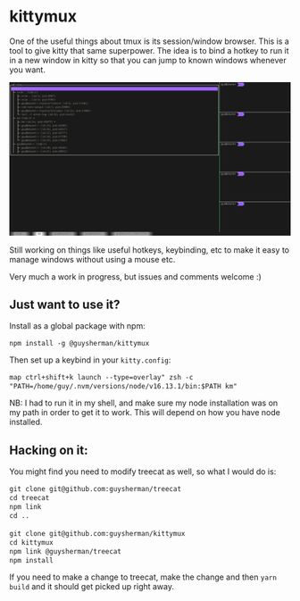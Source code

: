 # kittymux

One of the useful things about tmux is its session/window browser. This is a tool to give 
kitty that same superpower. The idea is to bind a hotkey to run it in a new window in kitty 
so that you can jump to known windows whenever you want. 

![A screenshot of kittymux](doc/kittymux.png)

Still working on things like useful hotkeys, keybinding, etc to make it easy to manage windows without using a mouse etc.

Very much a work in progress, but issues and comments welcome :)

## Just want to use it?

Install as a global package with npm:
```
npm install -g @guysherman/kittymux
```

Then set up a keybind in your `kitty.config`:
```
map ctrl+shift+k launch --type=overlay" zsh -c "PATH=/home/guy/.nvm/versions/node/v16.13.1/bin:$PATH km"
```

NB: I had to run it in my shell, and make sure my node installation was on my path in order to get it to work. This will depend on how you have node installed.

## Hacking on it:
You might find you need to modify treecat as well, so what I would do is:

```
git clone git@github.com:guysherman/treecat
cd treecat
npm link
cd ..

git clone git@github.com:guysherman/kittymux
cd kittymux
npm link @guysherman/treecat
npm install
```

If you need to make a change to treecat, make the change and then `yarn build` and it should get picked up right away.
